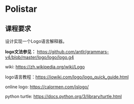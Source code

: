 # Polistar
## 课程要求
设计实现一个Logo语言解释器。

**logo文法参见：**
https://github.com/antlr/grammars-v4/blob/master/logo/logo/logo.g4

wiki: https://zh.wikipedia.org/wiki/Logo

logo语言教程：https://iowiki.com/logo/logo_quick_guide.html

online logo: https://calormen.com/jslogo/

python turtle: https://docs.python.org/3/library/turtle.html
